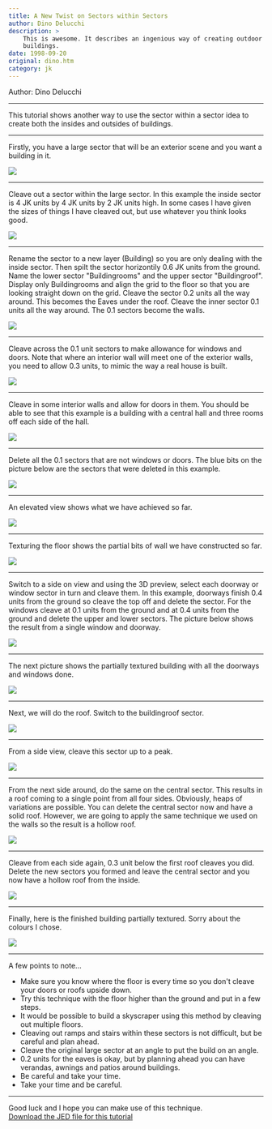 ```yaml
---
title: A New Twist on Sectors within Sectors
author: Dino Delucchi
description: >
    This is awesome. It describes an ingenious way of creating outdoor
    buildings.
date: 1998-09-20
original: dino.htm
category: jk
---
```


Author: Dino Delucchi

-----

This tutorial shows another way to use the sector within a sector idea
to create both the insides and outsides of buildings.

-----

  
Firstly, you have a large sector that will be an exterior scene and you
want a building in it.

![](Image01.gif)

-----

  
Cleave out a sector within the large sector. In this example the inside
sector is 4 JK units by 4 JK units by 2 JK units high. In some cases I
have given the sizes of things I have cleaved out, but use whatever you
think looks good.

![](Image02.gif)

-----

  
Rename the sector to a new layer (Building) so you are only dealing with
the inside sector. Then spilt the sector horizontily 0.6 JK units from
the ground. Name the lower sector "Buildingrooms" and the upper sector
"Buildingroof". Display only Buildingrooms and align the grid to the
floor so that you are looking straight down on the grid. Cleave the
sector 0.2 units all the way around. This becomes the Eaves under the
roof. Cleave the inner sector 0.1 units all the way around. The 0.1
sectors become the walls.

![](Image03.gif)

-----

  
Cleave across the 0.1 unit sectors to make allowance for windows and
doors. Note that where an interior wall will meet one of the exterior
walls, you need to allow 0.3 units, to mimic the way a real house is
built.

![](Image04.gif)

-----

  
Cleave in some interior walls and allow for doors in them. You should be
able to see that this example is a building with a central hall and
three rooms off each side of the hall.

![](Image05.gif)

-----

  
Delete all the 0.1 sectors that are not windows or doors. The blue bits
on the picture below are the sectors that were deleted in this example.

![](Image06.gif)

-----

  
An elevated view shows what we have achieved so far.

![](Image07.gif)

-----

  
Texturing the floor shows the partial bits of wall we have constructed
so far.

![](Image08.gif)

-----

  
Switch to a side on view and using the 3D preview, select each doorway
or window sector in turn and cleave them. In this example, doorways
finish 0.4 units from the ground so cleave the top off and delete the
sector. For the windows cleave at 0.1 units from the ground and at 0.4
units from the ground and delete the upper and lower sectors. The
picture below shows the result from a single window and doorway.

![](Image09.gif)

-----

  
The next picture shows the partially textured building with all the
doorways and windows done.

![](Image10.gif)

-----

  
Next, we will do the roof. Switch to the buildingroof sector.

![](Image11.gif)

-----

  
From a side view, cleave this sector up to a peak.

![](Image12.gif)

-----

  
From the next side around, do the same on the central sector. This
results in a roof coming to a single point from all four sides.
Obviously, heaps of variations are possible. You can delete the central
sector now and have a solid roof. However, we are going to apply the
same technique we used on the walls so the result is a hollow roof.

![](Image13.gif)

-----

  
Cleave from each side again, 0.3 unit below the first roof cleaves you
did. Delete the new sectors you formed and leave the central sector and
you now have a hollow roof from the inside.

![](Image15.gif)

-----

  
Finally, here is the finished building partially textured. Sorry about
the colours I chose.

![](Image16.gif)

-----

  
A few points to note...

  - Make sure you know where the floor is every time so you don't cleave
    your doors or roofs upside down.
  - Try this technique with the floor higher than the ground and put in
    a few steps.
  - It would be possible to build a skyscraper using this method by
    cleaving out multiple floors.
  - Cleaving out ramps and stairs within these sectors is not difficult,
    but be careful and plan ahead.
  - Cleave the original large sector at an angle to put the build on an
    angle.
  - 0.2 units for the eaves is okay, but by planning ahead you can have
    verandas, awnings and patios around buildings.
  - Be careful and take your time.
  - Take your time and be careful.

-----

Good luck and I hope you can make use of this technique.  
[Download the JED file for this tutorial](building.jed)

